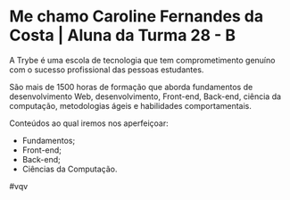 # Me chamo Caroline Fernandes da Costa | Aluna da Turma 28 - B
A Trybe é uma escola de tecnologia que tem comprometimento genuíno com o sucesso profissional das pessoas estudantes.

São mais de 1500 horas de formação que aborda fundamentos de desenvolvimento Web, desenvolvimento, Front-end, Back-end, ciência da computação, metodologias ágeis e habilidades comportamentais.

Conteúdos ao qual iremos nos aperfeiçoar:
* Fundamentos;
* Front-end;
* Back-end;
* Ciências da Computação.

#vqv
